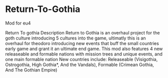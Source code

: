 # Return-To-Gothia
Mod for eu4

Return To gothia
Description
Return to Gothia is an overhaul project for the goth culture introducing 5 cultures into the game, ultimatly this is an overhaul for theodoro introducing new events that buff the small countries early game and grant it an ultimate end game. This mod also features 4 new releaseable and formable nations with mission trees and unique events, and one main formable nation
New countries include: Releaseable (Visigothia, Ostrogothia, High Gothia*, And the Vandals), Formable (Crimean Gothia, And The Gothian Empire)
